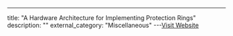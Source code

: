---
title: "A Hardware Architecture for Implementing Protection Rings"
description: ""
external_category: "Miscellaneous"
---[Visit Website](http://www.princeton.edu/~rblee/ELE572Papers/Fall04Readings/ProtectionRings_Schroeder&Saltzer.pdf)

